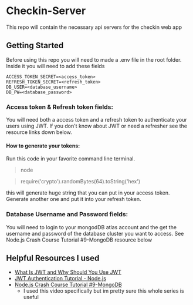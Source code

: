 # Checkin-Server
This repo will contain the necessary api servers for the checkin web app

## Getting Started
Before using this repo you will need to made a .env file in the root folder.
Inside it you will need to add these fields
```
ACCESS_TOKEN_SECRET=<access_token>
REFRESH_TOKEN_SECRET=<refresh_token>
DB_USER=<database_username>
DB_PW=<database_password>
```
### Access token & Refresh token fields:
You will need both a access token and a refresh token to authenticate your users using JWT. If you don't know about JWT or need a refresher see the resource links down below.  
#### How to generate your tokens:
Run this code in your favorite command line terminal.
> node

> require('crypto').randomBytes(64).toString('hex')

this will generate huge string that you can put in your access token. Generate another one and put it into your refresh token.

### Database Username and Password fields:
You will need to login to your mongodDB atlas account and the get the username and password of the database cluster you want to access.
See Node.js Crash Course Tutorial #9-MongoDB resource below

## Helpful Resources I used
* [What Is JWT and Why Should You Use JWT](https://www.youtube.com/watch?v=7Q17ubqLfaM)
* [JWT Authentication Tutorial - Node.js](https://www.youtube.com/watch?v=mbsmsi7l3r4)
* [Node.js Crash Course Tutorial #9-MongoDB](https://www.youtube.com/watch?v=bxsemcrY4gQ)
   * I used this video specifically but im pretty sure this whole series is useful
